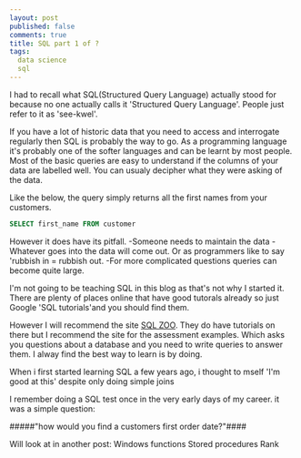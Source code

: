 ```yaml
---
layout: post
published: false
comments: true
title: SQL part 1 of ?
tags:
  data science
  sql
---
```


I had to recall what SQL(Structured Query Language) actually stood for because no one actually calls it 'Structured Query Language'.
People just refer to it as 'see-kwel'.

If you have a lot of historic data that you need to access and interrogate regularly then SQL is probably the way to go.
As a programming language it's probably one of the softer languages and can be learnt by most people. Most of the basic queries are easy to understand if the columns of your data are labelled well. You can usualy decipher what they were asking of the data.

Like the below, the query simply returns all the first names from your customers.
```SQL
SELECT first_name FROM customer
```
However it does have its pitfall. 
-Someone needs to maintain the data
-Whatever goes into the data will come out. Or as programmers like to say 'rubbish in = rubbish out.
-For more complicated questions queries can become quite large.

I'm not going to be teaching SQL in this blog as that's not why I started it. There are plenty of places online that have good tutorals already so just Google 'SQL tutorials'and you should find them.

However I will recommend the site [SQL ZOO](http://sqlzoo.net/). They do have tutorials on there but I recommend the site for the assessment examples. Which asks you questions about a database and you need to write queries to answer them. I alway find the best way to learn is by doing. 

When i first started learning SQL a few years ago, i thought to mself 'I'm good at this' despite only doing simple joins 

I remember doing a SQL test once in the very early days of my career. it was a simple question:

#####"how would you find a customers first order date?"####



Will look at in another post:
Windows functions
Stored procedures
Rank
